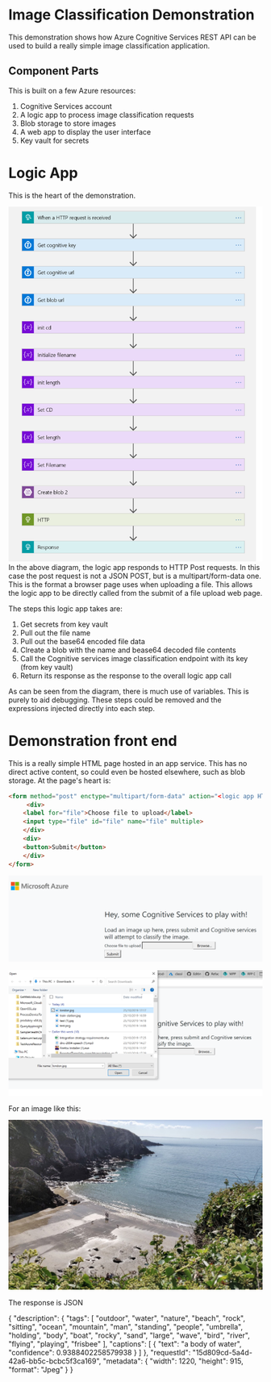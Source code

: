 # Image Classification Demonstration

This demonstration shows how Azure Cognitive Services REST API can be used to build a really simple image classification application.

## Component Parts
This is built on a few Azure resources:
1. Cognitive Services account
2. A logic app to process image classification requests
3. Blob storage to store images
4. A web app to display the user interface
5. Key vault for secrets

# Logic App
This is the heart of the demonstration.

![alt text](https://github.com/jometzg/image-classification/blob/master/logic-app/logic-app.png "Image classification flow")
In the above diagram, the logic app responds to HTTP Post requests. In this case the post request is not a JSON POST, but is a multipart/form-data one. This is the format a browser page uses when uploading a file. This allows the logic app to be directly called from the submit of a file upload web page.

The steps this logic app takes are:
1. Get secrets from key vault
2. Pull out the file name
3. Pull out the base64 encoded file data
4. Clreate a blob with the name and bease64 decoded file contents
5. Call the Cognitive services image classification endpoint with its key (from key vault)
6. Return its response as the response to the overall logic app call

As can be seen from the diagram, there is much use of variables. This is purely to aid debugging. These steps could be removed and the expressions injected directly into each step.

# Demonstration front end
This is a really simple HTML page hosted in an app service. This has no direct active content, so could even be hosted elsewhere, such as blob storage. At the page's heart is:

```html
<form method="post" enctype="multipart/form-data" action="<logic app HTTP trigger URL>">
     <div>
    <label for="file">Choose file to upload</label>
    <input type="file" id="file" name="file" multiple>
    </div>
    <div>
    <button>Submit</button>
    </div>
</form>
```
![alt text](https://github.com/jometzg/image-classification/blob/master/user-interface/front-end.png "Simple demo front end")

![alt text](https://github.com/jometzg/image-classification/blob/master/user-interface/front-end-select-image.png "Select and image file to upload")

For an image like this:

![alt text](https://github.com/jometzg/image-classification/blob/master/user-interface/beech.png "London")

The response is JSON
>
{
	"description": {
		"tags": [
			"outdoor",
			"water",
			"nature",
			"beach",
			"rock",
			"sitting",
			"ocean",
			"mountain",
			"man",
			"standing",
			"people",
			"umbrella",
			"holding",
			"body",
			"boat",
			"rocky",
			"sand",
			"large",
			"wave",
			"bird",
			"river",
			"flying",
			"playing",
			"frisbee"
		],
		"captions": [
			{
				"text": "a body of water",
				"confidence": 0.9388402258579938
			}
		]
	},
	"requestId": "15d809cd-5a4d-42a6-bb5c-bcbc5f3ca169",
	"metadata": {
		"width": 1220,
		"height": 915,
		"format": "Jpeg"
	}
}
